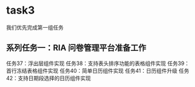 # task3
我们优先完成第一组任务

## 系列任务一：RIA 问卷管理平台准备工作
任务37：浮出层组件实现
任务38：支持表头排序功能的表格组件实现
任务39：首行冻结表格组件实现
任务40：简单日历组件实现
任务41：日历组件升级
任务42：支持日期段选择的日历组件实现
